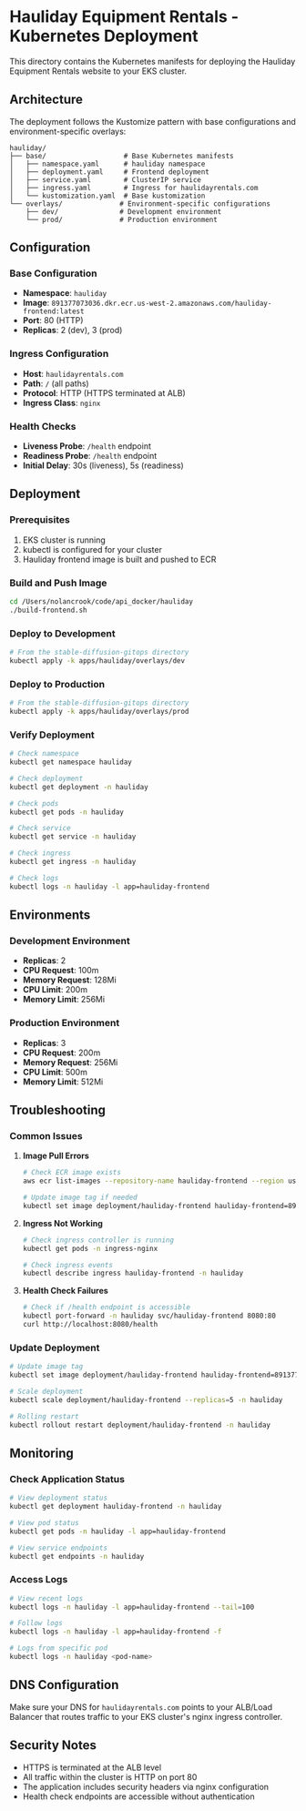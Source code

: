 # Hauliday Equipment Rentals - Kubernetes Deployment

This directory contains the Kubernetes manifests for deploying the Hauliday Equipment Rentals website to your EKS cluster.

## Architecture

The deployment follows the Kustomize pattern with base configurations and environment-specific overlays:

```
hauliday/
├── base/                   # Base Kubernetes manifests
│   ├── namespace.yaml      # hauliday namespace
│   ├── deployment.yaml     # Frontend deployment
│   ├── service.yaml        # ClusterIP service
│   ├── ingress.yaml        # Ingress for haulidayrentals.com
│   └── kustomization.yaml  # Base kustomization
└── overlays/              # Environment-specific configurations
    ├── dev/               # Development environment
    └── prod/              # Production environment
```

## Configuration

### Base Configuration
- **Namespace**: `hauliday`
- **Image**: `891377073036.dkr.ecr.us-west-2.amazonaws.com/hauliday-frontend:latest`
- **Port**: 80 (HTTP)
- **Replicas**: 2 (dev), 3 (prod)

### Ingress Configuration
- **Host**: `haulidayrentals.com`
- **Path**: `/` (all paths)
- **Protocol**: HTTP (HTTPS terminated at ALB)
- **Ingress Class**: `nginx`

### Health Checks
- **Liveness Probe**: `/health` endpoint
- **Readiness Probe**: `/health` endpoint
- **Initial Delay**: 30s (liveness), 5s (readiness)

## Deployment

### Prerequisites
1. EKS cluster is running
2. kubectl is configured for your cluster
3. Hauliday frontend image is built and pushed to ECR

### Build and Push Image
```bash
cd /Users/nolancrook/code/api_docker/hauliday
./build-frontend.sh
```

### Deploy to Development
```bash
# From the stable-diffusion-gitops directory
kubectl apply -k apps/hauliday/overlays/dev
```

### Deploy to Production
```bash
# From the stable-diffusion-gitops directory
kubectl apply -k apps/hauliday/overlays/prod
```

### Verify Deployment
```bash
# Check namespace
kubectl get namespace hauliday

# Check deployment
kubectl get deployment -n hauliday

# Check pods
kubectl get pods -n hauliday

# Check service
kubectl get service -n hauliday

# Check ingress
kubectl get ingress -n hauliday

# Check logs
kubectl logs -n hauliday -l app=hauliday-frontend
```

## Environments

### Development Environment
- **Replicas**: 2
- **CPU Request**: 100m
- **Memory Request**: 128Mi
- **CPU Limit**: 200m
- **Memory Limit**: 256Mi

### Production Environment
- **Replicas**: 3
- **CPU Request**: 200m
- **Memory Request**: 256Mi
- **CPU Limit**: 500m
- **Memory Limit**: 512Mi

## Troubleshooting

### Common Issues

1. **Image Pull Errors**
   ```bash
   # Check ECR image exists
   aws ecr list-images --repository-name hauliday-frontend --region us-west-2
   
   # Update image tag if needed
   kubectl set image deployment/hauliday-frontend hauliday-frontend=891377073036.dkr.ecr.us-west-2.amazonaws.com/hauliday-frontend:latest -n hauliday
   ```

2. **Ingress Not Working**
   ```bash
   # Check ingress controller is running
   kubectl get pods -n ingress-nginx
   
   # Check ingress events
   kubectl describe ingress hauliday-frontend -n hauliday
   ```

3. **Health Check Failures**
   ```bash
   # Check if /health endpoint is accessible
   kubectl port-forward -n hauliday svc/hauliday-frontend 8080:80
   curl http://localhost:8080/health
   ```

### Update Deployment
```bash
# Update image tag
kubectl set image deployment/hauliday-frontend hauliday-frontend=891377073036.dkr.ecr.us-west-2.amazonaws.com/hauliday-frontend:new-tag -n hauliday

# Scale deployment
kubectl scale deployment/hauliday-frontend --replicas=5 -n hauliday

# Rolling restart
kubectl rollout restart deployment/hauliday-frontend -n hauliday
```

## Monitoring

### Check Application Status
```bash
# View deployment status
kubectl get deployment hauliday-frontend -n hauliday

# View pod status
kubectl get pods -n hauliday -l app=hauliday-frontend

# View service endpoints
kubectl get endpoints -n hauliday
```

### Access Logs
```bash
# View recent logs
kubectl logs -n hauliday -l app=hauliday-frontend --tail=100

# Follow logs
kubectl logs -n hauliday -l app=hauliday-frontend -f

# Logs from specific pod
kubectl logs -n hauliday <pod-name>
```

## DNS Configuration

Make sure your DNS for `haulidayrentals.com` points to your ALB/Load Balancer that routes traffic to your EKS cluster's nginx ingress controller.

## Security Notes

- HTTPS is terminated at the ALB level
- All traffic within the cluster is HTTP on port 80
- The application includes security headers via nginx configuration
- Health check endpoints are accessible without authentication 
